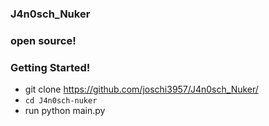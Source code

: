 ### J4n0sch_Nuker
### open source!
### Getting Started!
- git clone https://github.com/joschi3957/J4n0sch_Nuker/
- `cd J4n0sch-nuker`
- run python main.py
